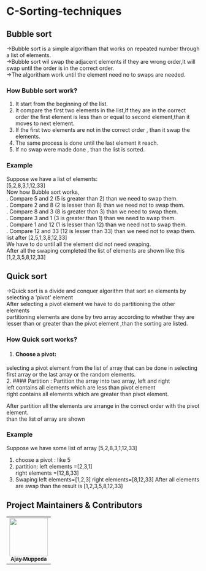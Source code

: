 # C-Sorting-techniques
## Bubble sort
->Bubble sort is a simple algoritham that works on repeated number through a list of elements.  
->Bubble sort wil swap the adjacent elements if they are wrong order,It will swap until the order is in the correct order.   
->The algoritham work until the element need no to swaps are needed.  
### How Bubble sort work?
1. It start from the beginning of the list.  
2. It compare the first two elements in the list,If they are in the correct order
the first element is less than or equal to second element,than it moves to next element.  
3. If the first two elements are not in the correct order , than it swap the elements.  
4. The same process is done until the last element it reach.
5. If no swap were made done , than the list is sorted.

### Example
 Suppose we have a list of elements:  
 [5,2,8,3,1,12,33]  
 Now how Bubble sort works,  
 . Compare 5 and 2 (5 is greater than 2) than we need to swap them.  
 . Compare 2 and 8 (2 is lesser than 8) than we need  not to swap them.  
 . Compare 8 and 3 (8 is greater than 3) than we need to swap them.  
 . Compare 3 and 1 (3 is greater than 1) than we need to swap them.  
 . Compare 1 and 12 (1 is lesser than 12) than we need  not to swap them.  
 . Compare 12 and 33 (12 is lesser than 33) than we need  not to swap them.  
list after [2,5,1,3,8,12,33]  
 We have to do until all the element did not need swaping.   
 After all the swaping completed the list of elements are shown like this [1,2,3,5,8,12,33]  


## Quick sort
->Quick sort is a divide and conquer algorithm that sort an elements by selecting a 'pivot' element  
After selecting a pivot element we have to do partitioning the other elements  
partitioning elements are done by two array according to whether they are lesser than or greater than the pivot element ,than the sorting are listed.     
### How Quick sort works?
1. #### Choose a pivot:
selecting a pivot element from the list of array that can be done in selecting first array or the last array or the random elements.   
2. #### Partition :
Partition the array into two array, left and right  
left contains all elements which are less than pivot element  
right contains all elements which are greater than pivot element.  


After partition all the elements are arrange in the correct order with the pivot element.  
than the list of array are shown  
### Example
Suppose we have some list of array
[5,2,8,3,1,12,33]
1. choose a pivot : like 5
2. partition:
left elements =[2,3,1]  
right elements =[12,8,33]
3. Swaping 
left elements=[1,2,3]
right elements=[8,12,33]
After all elements are swap than the result is [1,2,3,5,8,12,33]  
 ## Project Maintainers & Contributors  
<table>
  <tr>
    <td align="center"><a href="https://ajaymuppeda.github.io/profile/"><img src="https://avatars.githubusercontent.com/u/170258834?v=4" width="100px;" alt=""/><br /><sub><b>Ajay Muppeda</b></sub></a></td>
  </tr>
</table>  